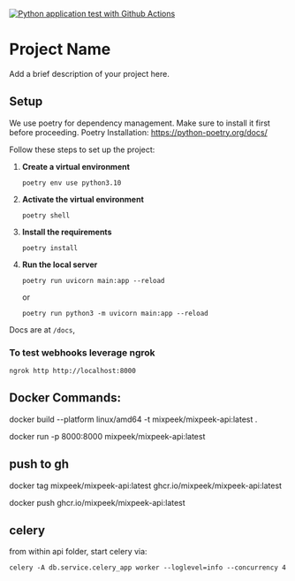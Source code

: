 [![Python application test with Github Actions](https://github.com/nux-ai/api/actions/workflows/python_app.yaml/badge.svg)](https://github.com/nux-ai/api/actions/workflows/python_app.yaml)

# Project Name

Add a brief description of your project here.

## Setup
We use poetry for dependency management. Make sure to install it first before proceeding.
Poetry Installation: https://python-poetry.org/docs/

Follow these steps to set up the project:

1. **Create a virtual environment**
   ```
   poetry env use python3.10
   ```

2. **Activate the virtual environment**
   ```
   poetry shell
   ```

3. **Install the requirements**
   ```
   poetry install
   ```

4. **Run the local server**
   ```
   poetry run uvicorn main:app --reload
   ```
    or
    ```
    poetry run python3 -m uvicorn main:app --reload
    ```

Docs are at `/docs`,


### To test webhooks leverage ngrok 

`ngrok http http://localhost:8000`


## Docker Commands:

docker build --platform linux/amd64 -t mixpeek/mixpeek-api:latest .

docker run -p 8000:8000 mixpeek/mixpeek-api:latest


## push to gh

docker tag mixpeek/mixpeek-api:latest ghcr.io/mixpeek/mixpeek-api:latest

docker push ghcr.io/mixpeek/mixpeek-api:latest


## celery

from within api folder, start celery via:

`celery -A db.service.celery_app worker --loglevel=info --concurrency 4`
